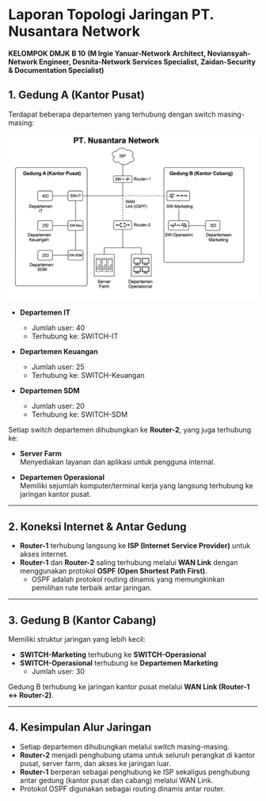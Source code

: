 
# Laporan Topologi Jaringan PT. Nusantara Network 

**KELOMPOK DMJK B 10** 
**(M Irgie Yanuar-Network Architect, Noviansyah-Network Engineer, Desnita-Network Services Specialist, Zaidan-Security & Documentation Specialist)** 

## 1. Gedung A (Kantor Pusat)

Terdapat beberapa departemen yang terhubung dengan switch masing-masing:

![Topologi Jaringan PT. Nusantara Network](topologi.jpg)

- **Departemen IT**  
  - Jumlah user: 40  
  - Terhubung ke: SWITCH-IT

- **Departemen Keuangan**  
  - Jumlah user: 25  
  - Terhubung ke: SWITCH-Keuangan

- **Departemen SDM**  
  - Jumlah user: 20  
  - Terhubung ke: SWITCH-SDM

Setiap switch departemen dihubungkan ke **Router-2**, yang juga terhubung ke:

- **Server Farm**  
  Menyediakan layanan dan aplikasi untuk pengguna internal.

- **Departemen Operasional**  
  Memiliki sejumlah komputer/terminal kerja yang langsung terhubung ke jaringan kantor pusat.

---

## 2. Koneksi Internet & Antar Gedung

- **Router-1** terhubung langsung ke **ISP (Internet Service Provider)** untuk akses internet.
- **Router-1** dan **Router-2** saling terhubung melalui **WAN Link** dengan menggunakan protokol **OSPF (Open Shortest Path First)**.
  - OSPF adalah protokol routing dinamis yang memungkinkan pemilihan rute terbaik antar jaringan.

---

## 3. Gedung B (Kantor Cabang)

Memiliki struktur jaringan yang lebih kecil:

- **SWITCH-Marketing** terhubung ke **SWITCH-Operasional**
- **SWITCH-Operasional** terhubung ke **Departemen Marketing**
  - Jumlah user: 30

Gedung B terhubung ke jaringan kantor pusat melalui **WAN Link (Router-1 ↔ Router-2)**.

---

## 4. Kesimpulan Alur Jaringan

- Setiap departemen dihubungkan melalui switch masing-masing.
- **Router-2** menjadi penghubung utama untuk seluruh perangkat di kantor pusat, server farm, dan akses ke jaringan luar.
- **Router-1** berperan sebagai penghubung ke ISP sekaligus penghubung antar gedung (kantor pusat dan cabang) melalui WAN Link.
- Protokol OSPF digunakan sebagai routing dinamis antar router.
